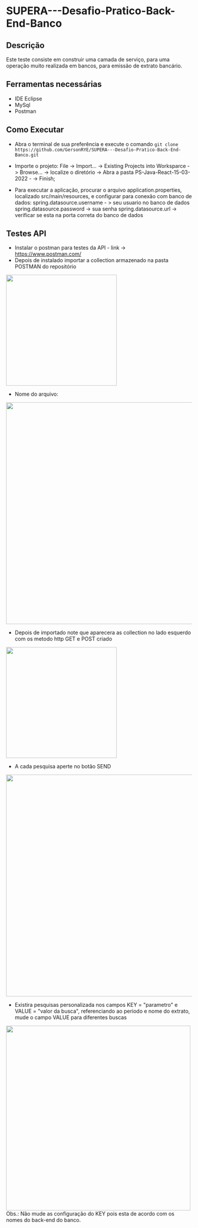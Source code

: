 # SUPERA---Desafio-Pratico-Back-End-Banco

## Descrição

Este teste consiste em construir uma camada de serviço, para uma operação muito realizada em bancos, para emissão de extrato bancário.

## Ferramentas necessárias
- IDE Eclipse
- MySql
- Postman

## Como Executar

- Abra o terminal de sua preferência e execute o comando ```git clone https://github.com/GersonRYE/SUPERA---Desafio-Pratico-Back-End-Banco.git```

- Importe o projeto: File -> Import... -> Existing Projects into Worksparce -> Browse... -> localize o diretório -> Abra a pasta PS-Java-React-15-03-2022 - -> Finish;

- Para executar a aplicação, procurar o arquivo application.properties, localizado src/main/resources, e configurar para conexão com 
banco de dados:
spring.datasource.username - > seu usuario no banco de dados
spring.datasource.password -> sua senha
spring.datasource.url -> verificar se esta na porta correta do banco de dados

## Testes API

- Instalar o postman para testes da API - link -> https://www.postman.com/
- Depois de instalado importar a collection armazenado na pasta POSTMAN do repositório
<div alingn-"center">
<img src="https://user-images.githubusercontent.com/91353097/165001755-20c8fe90-b6f9-41dd-a2a8-9ec1bb1005e1.png" width="300"/>
</div>

- Nome do arquivo:
<div alingn-"center">
<img src="https://user-images.githubusercontent.com/91353097/165002514-8b97af8c-fc94-4fda-85c6-97f0f5d1c7a1.png" width="600"/>
</div>

- Depois de importado note que aparecera as collection no lado esquerdo com os metodo http GET e POST criado
<div alingn-"center">
<img src="https://user-images.githubusercontent.com/91353097/165001923-b79890af-1c54-4f79-a2b2-25ef056ff065.png" width="300"/>
</div>

- A cada pesquisa aperte no botão SEND
<div alingn-"center">
<img src="https://user-images.githubusercontent.com/91353097/165002068-fe2234fd-c1ae-457f-922a-bc4b509fb7d1.png" width="600"/>
</div>

- Existira pesquisas personalizada nos campos KEY = "parametro" e VALUE = "valor da busca", referenciando ao periodo e nome do extrato, mude o campo VALUE para diferentes buscas
<div alingn-"center">
<img src="https://user-images.githubusercontent.com/91353097/165002288-d7f62be1-1eae-42c0-93cc-78b83be901dd.png" width="500"/>
</div>
Obs.: Não mude as configuração do KEY pois esta de acordo com os nomes do back-end do banco.
